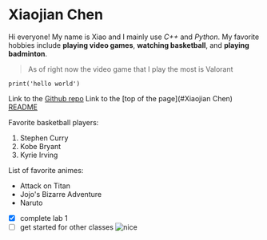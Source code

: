 # Xiaojian Chen

Hi everyone! My name is Xiao and I mainly use *C++* and *Python*. My favorite hobbies include **playing video games**, **watching basketball**, and **playing badminton**.
> As of right now the video game that I play the most is Valorant

```
print('hello world')
```

Link to the [Github repo](https://github.com/xiaojian1202/cse110_projects)
Link to the [top of the page](#Xiaojian Chen)
[README](README.md)

Favorite basketball players:
1. Stephen Curry
2. Kobe Bryant
3. Kyrie Irving

List of favorite animes:
- Attack on Titan
- Jojo's Bizarre Adventure
- Naruto

- [x] complete lab 1
- [ ] get started for other classes
![nice](https://media.makeameme.org/created/very-nice-5c68dd.jpg)